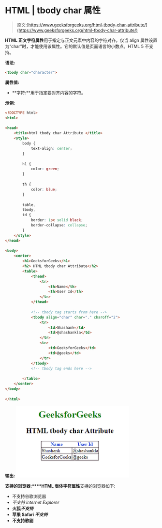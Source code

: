 # HTML | tbody char 属性

> 原文:[https://www.geeksforgeeks.org/html-tbody-char-attribute/](https://www.geeksforgeeks.org/html-tbody-char-attribute/)

**HTML 正文字符属性**用于指定与正文元素中内容的字符对齐。仅当 align 属性设置为“char”时，才能使用该属性。它的默认值是页面语言的小数点。HTML 5 不支持。

**语法:**

```html
<tbody char="character">
```

**属性值:**

*   **字符:**用于指定要对齐内容的字符。

**示例:**

```html
<!DOCTYPE html>
<html>

<head>
    <title>html tbody char Attribute </title>
    <style>
        body {
            text-align: center;
        }

        h1 {
            color: green;
        }

        th {
            color: blue;
        }

        table,
        tbody,
        td {
            border: 1px solid black;
            border-collapse: collapse;
        }
    </style>
</head>

<body>
    <center>
        <h1>GeeksforGeeks</h1>
        <h2> HTML tbody char Attribute</h2>
        <table>
            <thead>
                <tr>
                    <th>Name</th>
                    <th>User Id</th>
                </tr>
            </thead>

            <!-- tbody tag starts from here -->
            <tbody align="char" char="." charoff="2">
                <tr>
                    <td>Shashank</td>
                    <td>@shashankla</td>
                </tr>
                <tr>
                    <td>GeeksforGeeks</td>
                    <td>@geeks</td>
                </tr>
            </tbody>
            <!-- tbody tag ends here -->

        </table>
    </center>
</body>

</html>
```

**输出:**
![](img/95dfb7ce35dbf83515a125430639b719.png)

**支持的浏览器:****HTML 表体字符属性**支持的浏览器如下:

*   不支持谷歌浏览器
*   *不支持 internet Explorer*
*   **火狐*不支持***
*   **苹果 Safari *不支持***
*   **不支持歌剧**